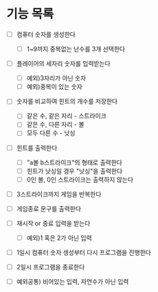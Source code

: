 # 기능 목록
-[ ] 컴퓨터 숫자를 생성한다
  - [ ] 1~9까지 중복없는 난수를 3개 선택한다
-[ ] 플레이어의 세자리 숫자를 입력받는다
    - [ ] 예외)3자리가 아닌 숫자
    - [ ] 예외)중복이 있는 숫자
-[ ] 숫자를 비교하여 힌트의 개수를 저장한다
  - [ ] 같은 수, 같은 자리 - 스트라이크
  - [ ] 같은 수, 다른 자리 - 볼
  - [ ] 모두 다른 수 - 낫싱
-[ ] 힌트를 출력한다
  - [ ] "a볼 b스트라이크"의 형태로 출력한다
  - [ ] 힌트가 낫싱일 경우 "낫싱"을 출력한다
  - [ ] 0인 볼, 0인 스트라이크는 출력하지 않는다 
- [ ] 3스트라이크까지 게임을 반복한다
- [ ] 게임종료 문구를 출력한다
- [ ] 재시작 or 종료 입력을 받는다 
  - [ ] 예외)1 혹은 2가 아닌 입력
-[ ] 1일시 컴퓨터 숫자 생성부터 다시 프로그램을 진행한다
-[ ] 2일시 프로그램을 종료한다

-[ ] 예외공통) 비어있는 입력, 자연수가 아닌 입력